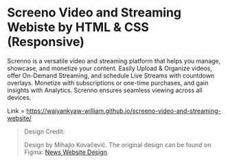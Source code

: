 # Screeno Video and Streaming Webiste by HTML & CSS (Responsive)

Screnno is a versatile video and streaming platform that helps you manage, showcase, and monetize your content. Easily Upload & Organize videos, offer On-Demand Streaming, and schedule Live Streams with countdown overlays. Monetize with subscriptions or one-time purchases, and gain insights with Analytics. Screnno ensures seamless viewing across all devices.

Link = https://waiyankyaw-william.github.io/screeno-video-and-streaming-website/


> Design Credit:
>
> Design by Mihajlo Kovačević. The original design can be found on Figma: [News Website Design](https://www.figma.com/community/file/1083846628871703375/screeno-video-and-streaming-website-template).
